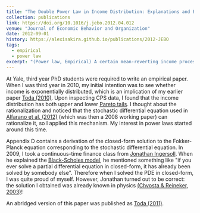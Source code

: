 ```yaml
---
title: "The Double Power Law in Income Distribution: Explanations and Evidence"
collection: publications
link: https://doi.org/10.1016/j.jebo.2012.04.012
venue: "Journal of Economic Behavior and Organization"
date: 2012-09-01
history: https://alexisakira.github.io/publications/2012-JEBO
tags:
  - empirical
  - power law
excerpt: "(Power law, Empirical) A certain mean-reverting income process generates a stationary double Pareto distribution; my third-year empirical paper at Yale."
---
```


At Yale, third year PhD students were required to write an empirical paper. When I was third year in 2010, my initial intention was to see whether income is exponentially distributed, which is an implication of my earlier paper [Toda (2010)](https://doi.org/10.1007/s00199-009-0493-6). Upon inspecting CPS data, I found that the income distribution has both upper and lower [Pareto tails](https://en.wikipedia.org/wiki/Pareto_distribution). I thought about the rationalization and noticed that the stochastic differential equation used in [Alfarano et al. (2012)](https://doi.org/10.1016/j.jedc.2011.07.002) (which was then a 2008 working paper) can rationalize it, so I applied this mechanism. My interest in power laws started around this time.

Appendix D contains a derivation of the closed-form solution to the Fokker-Planck equation corresponding to the stochastic differential equation. In 2009, I took a continuous-time finance class from [Jonathan Ingersoll](https://en.wikipedia.org/wiki/Jonathan_E._Ingersoll). When he explained the [Black-Scholes model](https://en.wikipedia.org/wiki/Black%E2%80%93Scholes_model), he mentioned something like "if you ever solve a partial differential equation in closed-form, it has already been solved by somebody else". Therefore when I solved the PDE in closed-form, I was quite proud of myself. However, Jonathan turned out to be correct: the solution I obtained was already known in physics [(Chvosta & Reineker, 2003)](https://doi.org/10.1088/0305-4470/36/33/303)!

An abridged version of this paper was published as [Toda (2011)](https://doi.org/10.1103/PhysRevE.83.046122).